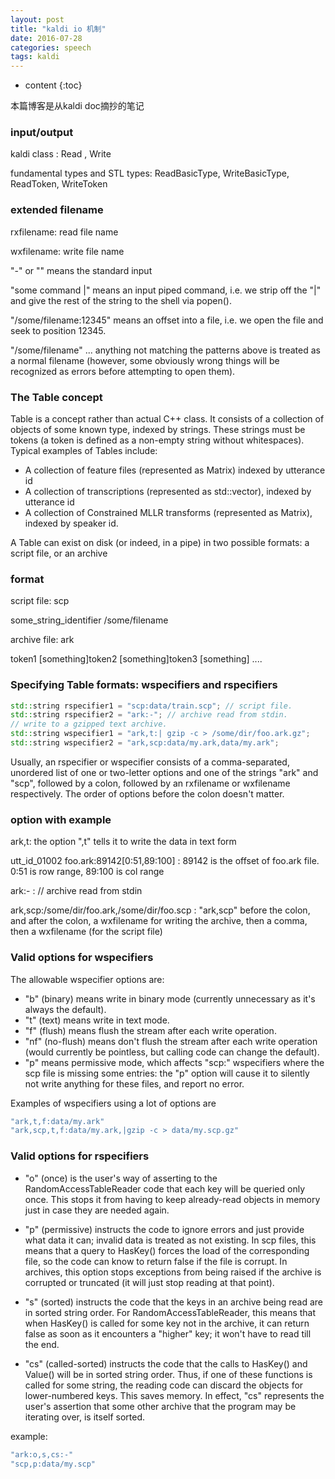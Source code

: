 ```yaml
---
layout: post
title: "kaldi io 机制"
date: 2016-07-28
categories: speech
tags: kaldi
---
```

* content
{:toc}

本篇博客是从kaldi doc摘抄的笔记


### input/output

kaldi class : Read , Write

fundamental types and STL types:  ReadBasicType, WriteBasicType, ReadToken, WriteToken

### extended filename

rxfilename: read file name

wxfilename: write file name

"-" or "" means the standard input

"some command \|" means an input piped command, i.e. we strip off the "\|" and give the rest of the string to the shell via popen().

"/some/filename:12345" means an offset into a file, i.e. we open the file and seek to position 12345.

"/some/filename" ... anything not matching the patterns above is treated as a normal filename (however, some obviously wrong things will be recognized as errors before attempting to open them).

### The Table concept
Table is a concept rather than actual C++ class. It consists of a collection of objects of some known type, indexed by strings. These strings must be tokens (a token is defined as a non-empty string without whitespaces). Typical examples of Tables include:

* A collection of feature files (represented as Matrix<float>) indexed by utterance id
* A collection of transcriptions (represented as std::vector<int32>), indexed by utterance id
* A collection of Constrained MLLR transforms (represented as Matrix<float>), indexed by speaker id.

A Table can exist on disk (or indeed, in a pipe) in two possible formats: a script file, or an archive

### format

script file: scp

some_string_identifier /some/filename

archive file: ark

token1 [something]token2 [something]token3 [something] ....


### Specifying Table formats: wspecifiers and rspecifiers

```cpp
std::string rspecifier1 = "scp:data/train.scp"; // script file.
std::string rspecifier2 = "ark:-"; // archive read from stdin.
// write to a gzipped text archive.
std::string wspecifier1 = "ark,t:| gzip -c > /some/dir/foo.ark.gz";
std::string wspecifier2 = "ark,scp:data/my.ark,data/my.ark";
```

Usually, an rspecifier or wspecifier consists of a comma-separated, unordered list of one or two-letter options and one of the strings "ark" and "scp", followed by a colon, followed by an rxfilename or wxfilename respectively. The order of options before the colon doesn't matter.

### option with example

ark,t: the option ",t" tells it to write the data in text form

utt_id_01002 foo.ark:89142[0:51,89:100] : 89142 is the offset of foo.ark file. 0:51 is row range, 89:100 is col range

ark:- :  // archive read from stdin

ark,scp:/some/dir/foo.ark,/some/dir/foo.scp :  "ark,scp" before the colon, and after the colon, a wxfilename for writing the archive, then a comma, then a wxfilename (for the script file)

### Valid options for wspecifiers

The allowable wspecifier options are:

* "b" (binary) means write in binary mode (currently unnecessary as it's always the default).
* "t" (text) means write in text mode.
* "f" (flush) means flush the stream after each write operation.
* "nf" (no-flush) means don't flush the stream after each write operation (would currently be pointless, but calling code can change the default).
* "p" means permissive mode, which affects "scp:" wspecifiers where the scp file is missing some entries: the "p" option will cause it to silently not write anything for these files, and report no error.

Examples of wspecifiers using a lot of options are

```bash
"ark,t,f:data/my.ark"
"ark,scp,t,f:data/my.ark,|gzip -c > data/my.scp.gz"
```


### Valid options for rspecifiers

* "o" (once) is the user's way of asserting to the RandomAccessTableReader code that each key will be queried only once. This stops it from having to keep already-read objects in memory just in case they are needed again.

* "p" (permissive) instructs the code to ignore errors and just provide what data it can; invalid data is treated as not existing. In scp files, this means that a query to HasKey() forces the load of the corresponding file, so the code can know to return false if the file is corrupt. In archives, this option stops exceptions from being raised if the archive is corrupted or truncated (it will just stop reading at that point).

* "s" (sorted) instructs the code that the keys in an archive being read are in sorted string order. For RandomAccessTableReader, this means that when HasKey() is called for some key not in the archive, it can return false as soon as it encounters a "higher" key; it won't have to read till the end.

* "cs" (called-sorted) instructs the code that the calls to HasKey() and Value() will be in sorted string order. Thus, if one of these functions is called for some string, the reading code can discard the objects for lower-numbered keys. This saves memory. In effect, "cs" represents the user's assertion that some other archive that the program may be iterating over, is itself sorted.

example:

```bash
"ark:o,s,cs:-"
"scp,p:data/my.scp"
```
